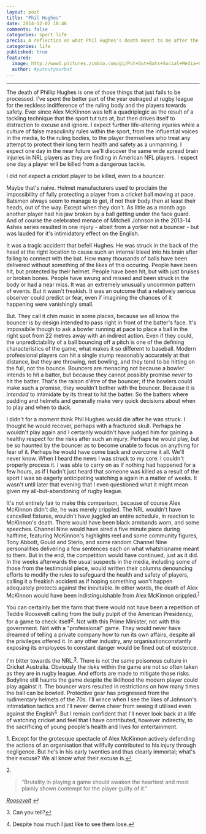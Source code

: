```yaml
---
layout: post
title: "Phil Hughes"
date: 2014-12-02 18:46
comments: false
categories: sport life
precis: A reflection on what Phil Hughes's death meant to me after the shock
categories: life
published: true
featured:
  image: http://www1.pictures.zimbio.com/gi/Put+Out+Bats+Social+Media+Campaign+Phillip+o-SzgbnBAHJl.jpg
  author: #putoutyourbat
---
```

---

The death of Phillip Hughes is one of those things that just fails to be processed. I've spent the better part of the year outraged at rugby league for the reckless indifference of the ruling body and the players towards safety. Ever since Alex McKinnon was left a quadriplegic as the result of a tackling technique that the sport tut tuts at, but then drives itself to distraction to excuse and ignore. I expect further life-altering injuries while a culture of false masculinity rules within the sport, from the influential voices in the media, to the ruling bodies, to the player themselves who treat any attempt to protect their long term health and safety as a unmanning. I expect one day in the near future we'll discover the same wide spread brain injuries in NRL players as they are finding in American NFL players. I expect one day a player will be killed from a dangerous tackle.

I did not expect a cricket player to be killed, even to a bouncer.

Maybe that's naive. Helmet manufacturers used to proclaim the impossibility of fully protecting a player from a cricket ball moving at pace. Batsmen always seem to manage to get, if not their body then at least their heads, out of the way. Except when they don't. As little as a month ago another player had his jaw broken by a ball getting under the face guard. And of course the celebrated menace of Mitchell Johnson in the 2013-14 Ashes series resulted in one injury - albeit from a yorker not a bouncer - but was lauded for it's intimidatory effect on the English.

It was a tragic accident that befell Hughes. He was struck in the back of the head at the right location to cause such an internal bleed into his brain after failing to connect with the bat. How many thousands of balls have been delivered without something of the likes of this occuring. People have been hit, but protected by their helmet. People have been hit, but with just bruises or broken bones. People have swung and missed and been struck in the body or had a near miss. It was an extremely unusually uncommon pattern of events. But it wasn't freakish. It was an outcome that a relatively serious observer could predict or fear, even if imagining the chances of it happening were vanishingly small.

But. They call it chin music in some places, because we all know the bouncer is by design intended to pass right in front of the batter's face. It's impossibile though to ask a bowler running at pace to place a ball in the right spot from 22 metres away with an indirect action. Even if they could, the unpredictability of a ball bouncing off a pitch is one of the defining characteristics of the game, what makes it so different to baseball.  Modern professional players can hit a single stump reasonably accurately at that distance, but they are throwing, not bowling, and they tend to be hitting on the full, not the bounce. Bouncers are menacing not because a bowler intends to hit a batter, but because they cannot possibly promise *never* to hit the batter. That's the <span lang="fr">raison d'être</span> of the bouncer; if the bowlers could make such a promise, they wouldn't bother with the bouncer. Because it is *intended* to intimidate by its threat to hit the batter. So the batters where padding and helmets and generally make very quick decisions about when to play and when to duck.

I didn't for a moment think Phil Hughes would die after he was struck. I thought he would recover, perhaps with a fractured skull. Perhaps he wouldn't play again and I certainly wouldn't have judged him for gaining a healthy respect for the risks after such an injury. Perhaps he would play, but be so haunted by the bouncer as to become unable to focus on anything for fear of it. Perhaps he would have come back and overcome it all. We'll never know. When I heard the news I was struck to my core. I couldn't properly process it. I was able to carry on as if nothing had happened for a few hours, as if I hadn't just heard that someone was killed as a result of the sport I was so eagerly anticipating watching a again in a matter of weeks. It wasn't until later that evening that I even questioned what it might mean given my all-but-abandoning of rugby league.

It's not entirely fair to make this comparison, because of course Alex McKinnon didn't die, he was merely crippled. The NRL wouldn't have cancelled fixtures, wouldn't have juggled an entire schedule, in reaction to McKinnon's death. There would have been black armbands worn, and some speeches. Channel Nine would have aired a five minute piece during halftime, featuring McKinnon's highlights reel and some community figures, Tony Abbott, Gould and Sterlo, and some random Channel Nine personalities delivering a few sentences each on what whatshisname meant to them. But in the end, the competition would have continued, just as it did. In the weeks afterwards the usual suspects in the media, including some of those from the testimonial piece, would written their columns denouncing efforts to modify the rules to safeguard the health and safety of players, calling it a freakish accident as if hoping something won't happen adequately protects against the inevitable. In other words, the death of Alex McKinnon would have been indistinguishable from Alex McKinnon crippled.<sup><a name="fni1" href="#fn1">1</a></sup>

You can certainly bet the farm that there would not have been a repetition of Teddie Roosevelt calling from the bully pulpit of the American Presidency, for a game to check itself<sup><a name="fni2" href="#fn2">2</a></sup>. Not with this Prime Minister, not with this government. Not with a "professional" game. They would never have dreamed of telling a private company how to run its own affairs, despite all the privileges offered it. In any other industry, any organisationconstantly exposing its employees to constant danger would be fined out of existence.

I'm bitter towards the NRL.<sup><a name="fni3" href="#fn3">3</a></sup>. There is not the same poisonous culture in Cricket Australia. Obviously the risks within the game are not so often taken as they are in rugby league. And efforts are made to mitigate those risks. Bodyline still haunts the game despite the liklihood the modern player could play against it. The bouncer wars resulted in restrictions on how many times the ball can be bowled. Protective gear has progressed from the rudimentary helmets of the 70s. I'll wince when I see the likes of Johnson's intimidation tactics and I'll never derive cheer from seeing it utilised even against the English<sup><a name="fni4" href="#fn4">4</a></sup>. But I remain confident that I'll never look back at a life of watching cricket and feel that I have contributed, however indirectly, to the sacrificing of young people's health and lives for entertainment.

1.<a name="fn1">&nbsp;</a>Except for the grotesque spectacle of Alex McKinnon actively defending the actions of an organisation that willfully contributed to his injury through negligence. But he's in his early twenties and thus clearly immortal; what's their excuse? We all know what their excuse is.<a href="#fni1">&#8617;</a>

2.<a name="fn2">&nbsp;</a>

> “Brutality in playing a game should awaken the heartiest and most plainly shown contempt for the player guilty of it."

<cite>[Roosevelt](http://www.smithsonianmag.com/history/the-early-history-of-footballs-forward-pass-78015237/?no-ist)<cite>
<a href="#fni2">&#8617;</a>

3.<a name="fn4">&nbsp;</a>Can you tell?<a href="#fni4">&#8617;</a>

4.<a name="fn3">&nbsp;</a>Despite how much I just like to see them lose.<a href="#fni3">&#8617;</a>
